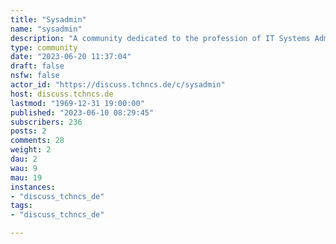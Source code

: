 ```yaml
---
title: "Sysadmin" 
name: "sysadmin"
description: "A community dedicated to the profession of IT Systems Administration"
type: community
date: "2023-06-20 11:37:04"
draft: false
nsfw: false
actor_id: "https://discuss.tchncs.de/c/sysadmin"
host: discuss.tchncs.de
lastmod: "1969-12-31 19:00:00"
published: "2023-06-10 08:29:45"
subscribers: 236
posts: 2
comments: 28
weight: 2
dau: 2
wau: 9
mau: 19
instances:
- "discuss_tchncs_de"
tags: 
- "discuss_tchncs_de"

---
```

